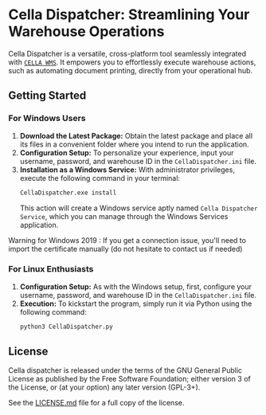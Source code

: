 # Cella Dispatcher: Streamlining Your Warehouse Operations

Cella Dispatcher is a versatile, cross-platform tool seamlessly integrated with [`CELLA WMS`](https://github.com/Groupe-Klocel/cella-frontend). It empowers you to effortlessly execute warehouse actions, such as automating document printing, directly from your operational hub.

## Getting Started

### For Windows Users
1. **Download the Latest Package:** Obtain the latest package and place all its files in a convenient folder where you intend to run the application.
2. **Configuration Setup:** To personalize your experience, input your username, password, and warehouse ID in the `CellaDispatcher.ini` file.
3. **Installation as a Windows Service:** With administrator privileges, execute the following command in your terminal:
   ```bash
   CellaDispatcher.exe install
   ```
   This action will create a Windows service aptly named `Cella Dispatcher Service`, which you can manage through the Windows Services application.

Warning for Windows 2019 : If you get a connection issue, you'll need to import the certificate manually (do not hesitate to contact us if needed)

### For Linux Enthusiasts
1. **Configuration Setup:** As with the Windows setup, first, configure your username, password, and warehouse ID in the `CellaDispatcher.ini` file.
2. **Execution:** To kickstart the program, simply run it via Python using the following command:
   ```bash
   python3 CellaDispatcher.py
   ```

## License
Cella dispatcher is released under the terms of the GNU General Public License as published by the Free Software Foundation; either version 3 of the License, or (at your option) any later version (GPL-3+).

See the [LICENSE.md](LICENSE.md) file for a full copy of the license.
